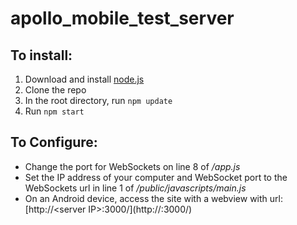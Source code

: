 # apollo_mobile_test_server

## To install: 
1. Download and install [node.js](https://nodejs.org/download/)
2. Clone the repo
3. In the root directory, run `npm update`
4. Run `npm start`

## To Configure:
* Change the port for WebSockets on line 8 of */app.js*
* Set the IP address of your computer and WebSocket port to the WebSockets url in line 1 of */public/javascripts/main.js*
* On an Android device, access the site with a webview with url: [http://\<server IP\>:3000/](http://<server ip>:3000/)
